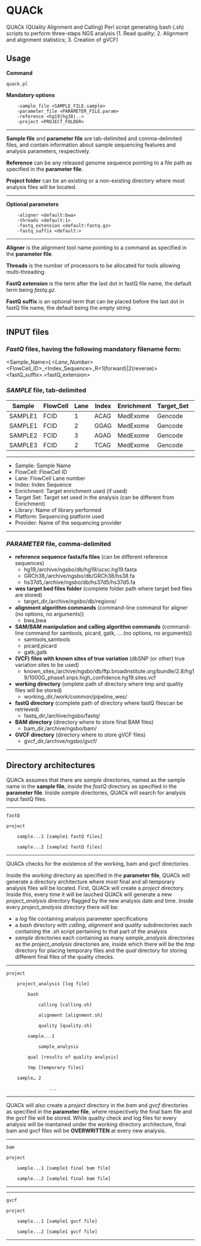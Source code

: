 # QUACk

QUACk (QUality Alignment and Calling) Perl script generating bash (.sh) scripts to perform three-steps NGS analysis (1. Read quality; 2. Alignment and alignment statistics; 3. Creation of gVCF)

## Usage

**Command**

    quack.pl 

**Mandatory options**

        -sample_file <SAMPLE_FILE.sample> 
        -parameter_file <PARAMETER_FILE.param> 
        -reference <hg19|hg38|..> 
        -project <PROJECT_FOLDER>
	
---
**Sample file** and **parameter file** are tab-delimited and comma-delimited files, and contain information about sample sequencing features and analysis parameters, respectively. 

**Reference** can be any released genome sequence pointing to a file path as specified in the **parameter file**. 

**Project folder** can be an existing or a non-existing directory where most analysis files will be located.

---

**Optional parameters**

        -aligner <default:bwa> 
        -threads <default:1> 
        -fastq_extension <default:fastq.gz> 
        -fastq_suffix <default:>
	
---

**Aligner** is the alignment tool name pointing to a command as specified in the **parameter file**. 

**Threads** is the number of processors to be allocated for tools allowing multi-threading.

**FastQ extension** is the term after the last dot in fastQ file name, the default term being *fastq.gz*.

**FastQ suffix** is an optional term that can be placed before the last dot in fastQ file name, the default being the *empty string*.

---

## INPUT files

### *FastQ* files, having the following mandatory filename form:

<Sample_Name>_L<Lane_Number>_<FlowCell_ID>_<Index_Sequence>_R<1(forward)|2(reverse)><fastQ_suffix>.<fastQ_extension>

### *SAMPLE* file, tab-delimited

|Sample | FlowCell | Lane | Index | Enrichment | Target_Set | Library | Platform | Provider|
|---    |---       |---   |---    |---         |---         |---      |---       |---      |
|SAMPLE1|  FCID    |1     |  ACAG |MedExome    |Gencode     |Library1 | Illumina |  Seq    |
|SAMPLE1|  FCID    |2     |  GGAG |MedExome    |Gencode     |Library1 | Illumina |  Seq    |
|SAMPLE2|  FCID    |3     |  AGAG |MedExome    |Gencode     |Library2 | Illumina |  Seq    |
|SAMPLE3|  FCID    |2     |  TCAG |MedExome    |Gencode     |Library3 | Illumina |  Seq    |

---
- Sample: Sample Name
- FlowCell: FlowCell ID
- Lane: FlowCell Lane number
- Index: Index Sequence
- Enrichment: Target enrichment used (if used)
- Target Set: Target set used in the analysis (can be different from Enrichment)
- Library: Name of library performed
- Platform: Sequencing platform used
- Provider: Name of the sequencing provider

---

### *PARAMETER* file, comma-delimited

- **reference sequence fasta/fa files** (can be different reference sequences)
  - hg19,/archive/ngsbo/db/hg19/ucsc.hg19.fasta
  - GRCh38,/archive/ngsbo/db/GRCh38/hs38.fa
  - hs37d5,/archive/ngsbo/db/hs37d5/hs37d5.fa
- **wes target bed files folder** (complete folder path where target bed files are stored)
  - target_dir,/archive/ngsbo/db/regions/
- **alignment algorithm commands** (command-line command for aligner (no options, no arguments))
  - bwa,bwa
- **SAM/BAM manipulation and calling algorithm commands** (command-line command for samtools, picard, gatk, ... (no options, no arguments))
  - samtools,samtools
  - picard,picard
  - gatk,gatk
- **(VCF) files with known sites of true variation** (dbSNP (or other) true variation sites to be used)
  - known_sites,/archive/ngsbo/db/ftp.broadinstitute.org/bundle/2.8/hg19/1000G_phase1.snps.high_confidence.hg19.sites.vcf
- **working directory** (omplete path of directory where tmp and quality files will be stored)
  - working_dir,/work/common/pipeline_wes/
- **fastQ directory** (complete path of directory where fastQ filescan be retrieved)
  - fastq_dir,/archive/ngsbo/fastq/
- **BAM directory** (directory where to store final BAM files)
  - bam_dir,/archive/ngsbo/bam/
- **GVCF directory** (directory where to store gVCF files)
  - gvcf_dir,/archive/ngsbo/gvcf/


---


## Directory architectures

QUACk assumes that there are *sample* directories, named as the sample name in the **sample file**, inside the *fastQ* directory as specified in the **parameter file**. Inside *sample* directories, QUACk will search for analysis input fastQ files.

---

    fastQ
        
	project
	
	    sample...1 [sample1 fastQ files]
	    
	    sample...2 [sample2 fastQ files]
	    
---

QUACk checks for the existence of the working, bam and gvcf directories.

Inside the *working* directory as specified in the **parameter file**, QUACk will generate a directory architecture where most final and all temporary analysis files will be located. First, QUACk will create a *project* directory. Inside this, every time it will be lauched QUACk will generate a new *project_analysis* directory flagged by the new analysis date and time. Inside every *project_analysis* directory there will be:
- a *log* file containing analysis parameter specifications
- a *bash* directory with *calling*, *alignment* and *quality* subdirectories each containing the *.sh* script pertaining to that part of the analysis
- *sample* directories each containing as many *sample_analysis* directories as the *project_analysis* directories are, inside which there will be the *tmp* directory for placing temporary files and the *qual* directory for storing different final files of the quality checks.

---

    project

        project_analysis [log file]
	
            bash

                calling [calling.sh]

                alignment [alignment.sh]

                quality [quality.sh]

            sample...1

                sample_analysis
		
		    qual [results of quality analysis]
		    
		    tmp [temporary files]
		    
		sample… 2

                    ...
---

QUACk will also create a *project* directory in the *bam* and *gvcf* directories as specified in the **parameter file**, where respectively the final bam file and the gvcf file will be stored. While quality check and log files for every analysis will be mantained under the *working* directory architecture, final bam and gvcf files will be **OVERWRITTEN** at every new analysis.

---

    bam
        
	project
	
	    sample...1 [sample1 final bam file]
	    
	    sample...2 [sample1 final bam file]
	    
---

---

    gvcf
        
	project
	
	    sample...1 [sample1 gvcf file]
	    
	    sample...2 [sample1 gvcf file]
	    
---

